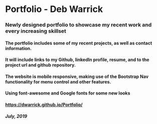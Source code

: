 # Portfolio - Deb Warrick

### Newly designed portfolio to showcase my recent work and every increasing skillset

#### The portfolio includes some of my recent projects, as well as contact information.

#### It will include links to my Github, linkedIn profile, resume, and to the project url and github repository.

#### The website is mobile responsive, making use of the Bootstrap Nav functionality for menu control and other features.

#### Using font-awesome and Google fonts for some new looks

#### https://dwarrick.github.io/Portfolio/

##### July, 2019
